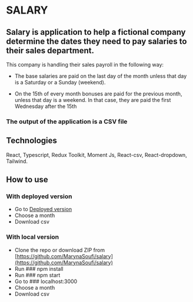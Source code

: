 # SALARY

## Salary is application to help a fictional company determine the dates they need to pay salaries to their sales department.

This company is handling their sales payroll in the following way:

-   The base salaries are paid on the last day of the month unless that day is a
    Saturday or a Sunday (weekend).

-   On the 15th of every month bonuses are paid for the previous month, unless
    that day is a weekend. In that case, they are paid the first Wednesday after
    the 15th

### The output of the application is a CSV file

## Technologies

React, Typescript, Redux Toolkit, Moment Js, React-csv, React-dropdown, Tailwind.

## How to use

### With deployed version

-   Go to [Deployed version](https://marynasoufi.github.io/salary/)
-   Choose a month
-   Download csv

### With local version

-   Clone the repo or download ZIP from [https://github.com/MarynaSoufi/salary](https://github.com/MarynaSoufi/salary)
-   Run ### npm install
-   Run ### npm start
-   Go to ### localhost:3000
-   Choose a month
-   Download csv
